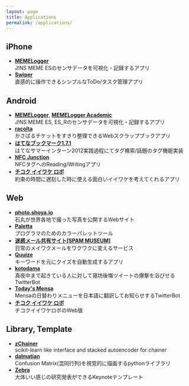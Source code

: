 ```yaml
---
layout: page
title: Applications
permalink: /applications/
---
```


## iPhone

* <a href="https://itunes.apple.com/us/app/memelogger/id1073074817"><span style="font-weight: 700;">MEMELogger</span></a><br/>J!NS MEME ESのセンサデータを可視化・記録するアプリ
* <a href="https://itunes.apple.com/jp/app/swiper-zhi-gan-cao-zuodetodo/id631354108"><span style="font-weight: 700;">Swiper</span></a><br/>直感的に操作できるシンプルなToDo/タスク管理アプリ

## Android

* <a href="https://play.google.com/store/apps/details?id=io.shoya.memelogger_android_developers"><span style="font-weight: 700;">MEMELogger</span></a>, <a href="https://play.google.com/store/apps/details?id=io.shoya.memelogger_android_academic"><span style="font-weight: 700;">MEMELogger Academic</span></a><br/>J!NS MEME ES, ES_Rのセンサデータを可視化・記録するアプリ
* <a href="https://play.google.com/store/apps/details?id=com.racolta"><span style="font-weight: 700;">racolta</span></a><br/>かさばるチケットをすきり整理できるWebスクラップブックアプリ
* <a href="http://hatena.g.hatena.ne.jp/hatenabookmark/20120906/1346904246"><span style="font-weight: 700;">はてなブックマーク1.7.1</span></a><br/>はてなサマーインターン2012実践過程にてタグ検索/話題のタグ機能実装
* <a href="https://play.google.com/store/apps/details?id=com.mrk1869.nfcjunction"><span style="font-weight: 700;">NFC Junction</span></a><br/>NFCタグへのReading/Writingアプリ
* <a href="http://market.android.com/search?q=%E3%83%81%E3%82%B3%E3%82%AF%E3%82%A4%E3%82%A4%E3%83%AF%E3%82%B1%E3%83%AD%E3%83%9C"><span style="font-weight: 700;">チコク イイワケ ロボ</span></a><br/>約束の時間に遅刻した時に使える面白いイイワケを考えてくれるアプリ

## Web

* <a href="http://photo.shoya.io"><span style="font-weight: 700;">photo.shoya.io</span></a><br/>石丸が世界各地で撮った写真を公開するWebサイト
* <a href="http://paletta.mrk1869.com"><span style="font-weight: 700;">Paletta</span></a><br/>プログラマのためのカラーパレットツール
* <a href="http://meiwaku.me/"><span style="font-weight: 700;">迷惑メール共有サイト[SPAM MUSEUM]</span></a><br/>日常のメイワクメールをワクワクに変えるサービス
* <a href="http://quuize.com/"><span style="font-weight: 700;">Quuize</span></a><br/>キーワードを元にクイズを自動生成するアプリ
* <a href="http://markovlabo.net/kotodama/"><span style="font-weight: 700;">kotodama</span></a><br/>真夜中まで起きている人に対して寝坊後悔ツイートの爆撃を浴びせるTwitterBot
* <a href="https://twitter.com/TodaysMensa"><span style="font-weight: 700;">Today's Mensa</span></a><br/>Mensaの日替わりメニューを日本語に翻訳してお知らせするTwitterBot
* <a href="http://mrk1869.sakura.ne.jp/belate/"><span style="font-weight: 700;">チコク イイワケ ロボ</span></a><br/>チコクイイワケロボのWeb版


## Library, Template

* <a href="https://pypi.python.org/pypi/zChainer/"><span style="font-weight: 700;">zChainer</span></a><br/>scikit-learn like interface and stacked autoencoder for chainer
* <a href="https://pypi.python.org/pypi/dalmatian/"><span style="font-weight: 700;">dalmatian</span></a><br/>Confusion Matrix(混同行列)を視覚的に描画するpythonライブラリ
* <a href="https://github.com/shoya140/zebra"><span style="font-weight: 700;">Zebra</span></a><br/>大体いい感じの研究発表ができるKeynoteテンプレート
